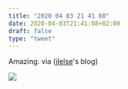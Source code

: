 ```yaml
---
title: "2020 04 03 21 41 08"
date: 2020-04-03T21:41:08+02:00
draft: false
type: "tweet"
---
```

Amazing. via ([jlelse](https://jlelse.blog/micro/2020/04/short-qr-code/)'s blog)

![](/img/2020-04-03-21-41-09.png)
